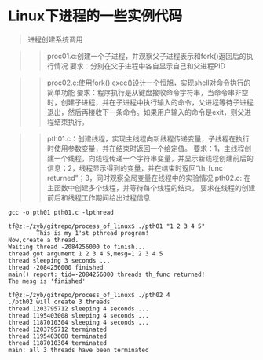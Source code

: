 # Linux下进程的一些实例代码

> 进程创建系统调用

> > proc01.c:创建一个子进程，并观察父子进程表示和fork()返回后的执行情况
> > 要求：分别在父子进程中各自显示自己和父进程PID

> > proc02.c:使用fork() exec()设计一个恒旭，实现shell对命令执行的简单功能
> > 要求：程序执行是从键盘接收命令字符串，当命令串非空时，创建子进程，并在子进程中执行输入的命令，父进程等待子进程退出，然后再接收下一条命令。如果用户输入的命令是exit，则父进程结束执行。

> > pth01.c：创建线程，实现主线程向新线程传递变量，子线程在执行时使用参数变量，并在结束时返回一个给定值。
> > 要求：1，主线程创建一个线程，向线程传递一个字符串变量，并显示新线程创建前后的信息；2，线程显示得到的变量，并在结束时返回“th_func returned"；3，同时观察全局变量在线程中的实验情况
> > pth02.c: 在主函数中创建多个线程，并等待每个线程的结束。
> > 要求在线程的创建前后和线程工作期间给出过程信息
```
gcc -o pth01 pth01.c -lpthread

tf@z:~/zyb/gitrepo/process_of_linux$ ./pth01 "1 2 3 4 5"
		This is my 1'st pthread program!
Now,create a thread.
Waiting thread -2084256000 to finish...
thread got argument 1 2 3 4 5,mesg=1 2 3 4 5
thread sleeping 3 seconds ...
thread -2084256000 finished
main() report: tid=-2084256000 threads th_func returned!
The mesg is 'finished'

tf@z:~/zyb/gitrepo/process_of_linux$ ./pth02 4
./pth02 will create 3 threads
thread 1203795712 sleeping 4 seconds ...
thread 1195403008 sleeping 4 seconds ...
thread 1187010304 sleeping 4 seconds ...
thread 1203795712 terminated
thread 1195403008 terminated
thread 1187010304 terminated
main: all 3 threads have been terminated

```
